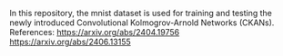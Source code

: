 In this repository, the mnist dataset is used for training and testing the newly introduced Convolutional Kolmogrov-Arnold Networks (CKANs). 
References:
https://arxiv.org/abs/2404.19756 
https://arxiv.org/abs/2406.13155
